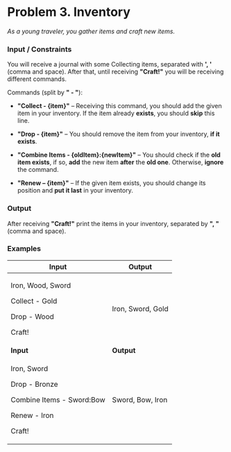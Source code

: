 <h1 id="problem-3.-inventory">Problem 3. Inventory</h1>
<p><em>As a young traveler, you gather items and craft new items.</em></p>
<h3 id="input-constraints">Input / Constraints</h3>
<p>You will receive a journal with some Collecting items, separated with <strong>', '</strong> (comma and space). After that, until receiving <strong>"Craft!"</strong> you will be receiving different commands.</p>
<p>Commands (split by <strong>" - "</strong>):</p>
<ul>
<li><p><strong>"Collect - {item}"</strong> – Receiving this command, you should add the given item in your inventory. If the item already <strong>exists</strong>, you should <strong>skip</strong> this line.</p></li>
<li><p><strong>"Drop - {item}"</strong> – You should remove the item from your inventory, <strong>if it exists</strong>.</p></li>
<li><p><strong>"Combine Items - {oldItem}:{newItem}"</strong> – You should check if the <strong>old item exists</strong>, if so, <strong>add</strong> the new item <strong>after</strong> the <strong>old one</strong>. Otherwise, <strong>ignore</strong> the command.</p></li>
<li><p><strong>"Renew – {item}"</strong> – If the given item exists, you should change its position and <strong>put it last</strong> in your inventory.</p></li>
</ul>
<h3 id="output">Output</h3>
<p>After receiving <strong>"Craft!"</strong> print the items in your inventory, separated by <strong>", "</strong> (comma and space).</p>
<h3 id="examples">Examples</h3>
<table>
<thead>
<tr class="header">
<th><strong>Input</strong></th>
<th><strong>Output</strong></th>
</tr>
</thead>
<tbody>
<tr class="odd">
<td><p>Iron, Wood, Sword</p>
<p>Collect - Gold</p>
<p>Drop - Wood</p>
<p>Craft!</p></td>
<td>Iron, Sword, Gold</td>
</tr>
<tr class="even">
<td><strong>Input</strong></td>
<td><strong>Output</strong></td>
</tr>
<tr class="odd">
<td><p>Iron, Sword</p>
<p>Drop - Bronze</p>
<p>Combine Items - Sword:Bow</p>
<p>Renew - Iron</p>
<p>Craft!</p></td>
<td>Sword, Bow, Iron</td>
</tr>
</tbody>
</table>
